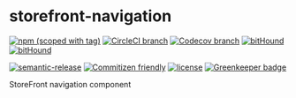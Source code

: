 # storefront-navigation

[![npm (scoped with tag)](https://img.shields.io/npm/v/@storefront/navigation.svg?style=flat-square)](https://www.npmjs.com/package/@storefront/navigation)
[![CircleCI branch](https://img.shields.io/circleci/project/github/groupby/storefront-navigation/master.svg?style=flat-square)](https://circleci.com/gh/groupby/storefront-navigation/tree/master)
[![Codecov branch](https://img.shields.io/codecov/c/github/groupby/storefront-navigation/master.svg?style=flat-square)](https://codecov.io/gh/groupby/storefront-navigation)
[![bitHound](https://img.shields.io/bithound/code/github/groupby/storefront-navigation.svg?style=flat-square)](https://www.bithound.io/github/groupby/storefront-navigation)
[![bitHound](https://img.shields.io/bithound/dependencies/github/groupby/storefront-navigation.svg?style=flat-square)](https://www.bithound.io/github/groupby/storefront-navigation)

[![semantic-release](https://img.shields.io/badge/%20%20%F0%9F%93%A6%F0%9F%9A%80-semantic--release-e10079.svg?style=flat-square)](https://github.com/semantic-release/semantic-release)
[![Commitizen friendly](https://img.shields.io/badge/commitizen-friendly-brightgreen.svg?style=flat-square)](http://commitizen.github.io/cz-cli/)
[![license](https://img.shields.io/github/license/mashape/apistatus.svg?style=flat-square)](https://choosealicense.com/licenses/mit/)
[![Greenkeeper badge](https://badges.greenkeeper.io/groupby/storefront-navigation.svg)](https://greenkeeper.io/)

StoreFront navigation component
